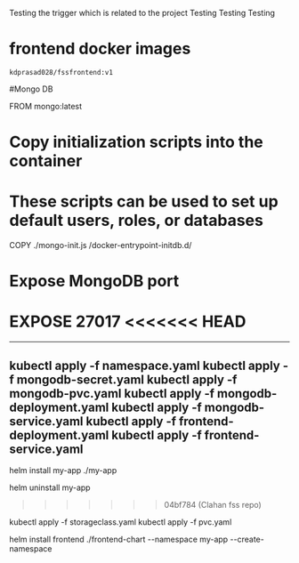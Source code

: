 Testing the trigger which is related to the project
Testing
Testing
Testing


# frontend docker images
```
kdprasad028/fssfrontend:v1
```

#Mongo DB

FROM mongo:latest

# Copy initialization scripts into the container
# These scripts can be used to set up default users, roles, or databases
COPY ./mongo-init.js /docker-entrypoint-initdb.d/

# Expose MongoDB port
EXPOSE 27017
<<<<<<< HEAD
=======


---
kubectl apply -f namespace.yaml
kubectl apply -f mongodb-secret.yaml
kubectl apply -f mongodb-pvc.yaml
kubectl apply -f mongodb-deployment.yaml
kubectl apply -f mongodb-service.yaml
kubectl apply -f frontend-deployment.yaml
kubectl apply -f frontend-service.yaml
---

helm install my-app ./my-app

helm uninstall my-app
>>>>>>> 04bf784 (Clahan fss repo)


kubectl apply -f storageclass.yaml
kubectl apply -f pvc.yaml

helm install frontend ./frontend-chart --namespace my-app --create-namespace
